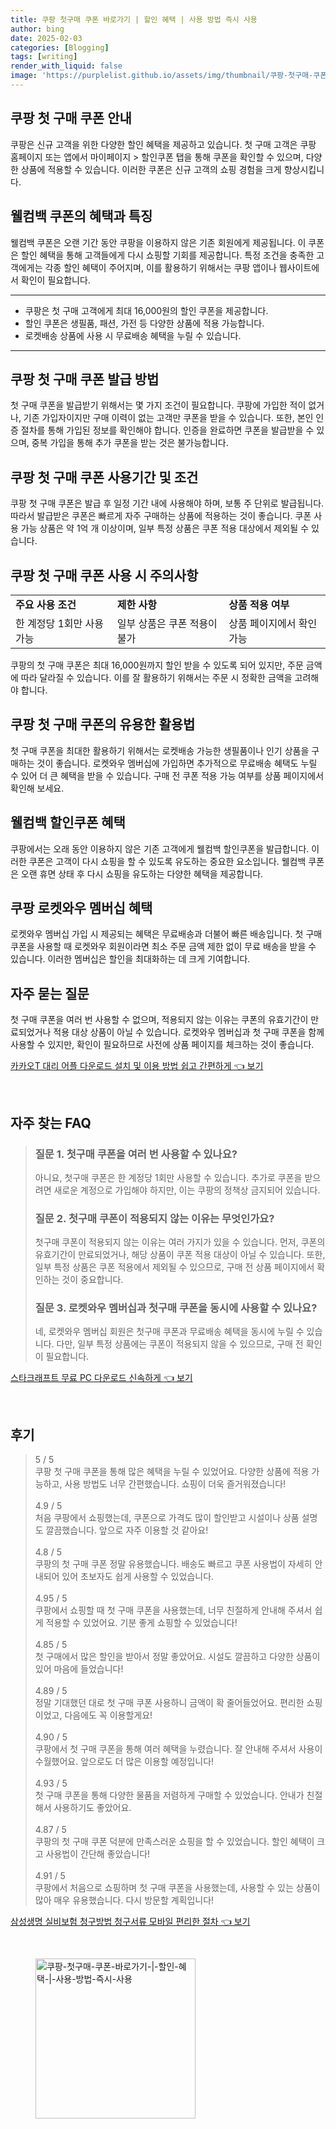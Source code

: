 ```yaml
---
title: 쿠팡 첫구매 쿠폰 바로가기 | 할인 혜택 | 사용 방법 즉시 사용
author: bing
date: 2025-02-03
categories: [Blogging]
tags: [writing]
render_with_liquid: false
image: 'https://purplelist.github.io/assets/img/thumbnail/쿠팡-첫구매-쿠폰-바로가기-|-할인-혜택-|-사용-방법-즉시-사용.webp'
---
```



<h2 id='쿠팡-첫-구매-쿠폰-안내'>쿠팡 첫 구매 쿠폰 안내</h2>

<p>쿠팡은 신규 고객을 위한 다양한 할인 혜택을 제공하고 있습니다. 첫 구매 고객은 쿠팡 홈페이지 또는 앱에서 마이페이지 > 할인쿠폰 탭을 통해 쿠폰을 확인할 수 있으며, 다양한 상품에 적용할 수 있습니다. 이러한 쿠폰은 신규 고객의 쇼핑 경험을 크게 향상시킵니다.</p>

<h2 id='웰컴백-쿠폰-특징'>웰컴백 쿠폰의 혜택과 특징</h2>

<p>웰컴백 쿠폰은 오랜 기간 동안 쿠팡을 이용하지 않은 기존 회원에게 제공됩니다. 이 쿠폰은 할인 혜택을 통해 고객들에게 다시 쇼핑할 기회를 제공합니다. 특정 조건을 충족한 고객에게는 각종 할인 혜택이 주어지며, 이를 활용하기 위해서는 쿠팡 앱이나 웹사이트에서 확인이 필요합니다.</p>

<hr />

<ul>
    <li>쿠팡은 첫 구매 고객에게 최대 16,000원의 할인 쿠폰을 제공합니다.</li>
    <li>할인 쿠폰은 생필품, 패션, 가전 등 다양한 상품에 적용 가능합니다.</li>
    <li>로켓배송 상품에 사용 시 무료배송 혜택을 누릴 수 있습니다.</li>
</ul>

<hr />

<h2 id='쿠팡-첫구매-쿠폰-발급-방법'>쿠팡 첫 구매 쿠폰 발급 방법</h2>

<p>첫 구매 쿠폰을 발급받기 위해서는 몇 가지 조건이 필요합니다. 쿠팡에 가입한 적이 없거나, 기존 가입자이지만 구매 이력이 없는 고객만 쿠폰을 받을 수 있습니다. 또한, 본인 인증 절차를 통해 가입된 정보를 확인해야 합니다. 인증을 완료하면 쿠폰을 발급받을 수 있으며, 중복 가입을 통해 추가 쿠폰을 받는 것은 불가능합니다.</p>

<h2 id='쿠팡-첫구매-쿠폰-사용-조건'>쿠팡 첫 구매 쿠폰 사용기간 및 조건</h2>

<p>쿠팡 첫 구매 쿠폰은 발급 후 일정 기간 내에 사용해야 하며, 보통 주 단위로 발급됩니다. 따라서 발급받은 쿠폰은 빠르게 자주 구매하는 상품에 적용하는 것이 좋습니다. 쿠폰 사용 가능 상품은 약 1억 개 이상이며, 일부 특정 상품은 쿠폰 적용 대상에서 제외될 수 있습니다.</p>

<h2 id='첫구매-쿠폰-사용-주의사항'>쿠팡 첫 구매 쿠폰 사용 시 주의사항</h2>

<table>
    <tr>
        <td><b>주요 사용 조건</b></td>
        <td><b>제한 사항</b></td>
        <td><b>상품 적용 여부</b></td>
    </tr>
    <tr>
        <td>한 계정당 1회만 사용 가능</td>
        <td>일부 상품은 쿠폰 적용이 불가</td>
        <td>상품 페이지에서 확인 가능</td>
    </tr>
</table>

<p>쿠팡의 첫 구매 쿠폰은 최대 16,000원까지 할인 받을 수 있도록 되어 있지만, 주문 금액에 따라 달라질 수 있습니다. 이를 잘 활용하기 위해서는 주문 시 정확한 금액을 고려해야 합니다.</p>

<h2 id='쿠팡-첫구매-쿠폰-유용한-활용법'>쿠팡 첫 구매 쿠폰의 유용한 활용법</h2>

<p>첫 구매 쿠폰을 최대한 활용하기 위해서는 로켓배송 가능한 생필품이나 인기 상품을 구매하는 것이 좋습니다. 로켓와우 멤버십에 가입하면 추가적으로 무료배송 혜택도 누릴 수 있어 더 큰 혜택을 받을 수 있습니다. 구매 전 쿠폰 적용 가능 여부를 상품 페이지에서 확인해 보세요.</p>

<h2 id='웰컴백-할인쿠폰-혜택'>웰컴백 할인쿠폰 혜택</h2>

<p>쿠팡에서는 오래 동안 이용하지 않은 기존 고객에게 웰컴백 할인쿠폰을 발급합니다. 이러한 쿠폰은 고객이 다시 쇼핑을 할 수 있도록 유도하는 중요한 요소입니다. 웰컴백 쿠폰은 오랜 휴면 상태 후 다시 쇼핑을 유도하는 다양한 혜택을 제공합니다.</p>

<h2 id='로켓와우-멤버십-혜택'>쿠팡 로켓와우 멤버십 혜택</h2>

<p>로켓와우 멤버십 가입 시 제공되는 혜택은 무료배송과 더불어 빠른 배송입니다. 첫 구매 쿠폰을 사용할 때 로켓와우 회원이라면 최소 주문 금액 제한 없이 무료 배송을 받을 수 있습니다. 이러한 멤버십은 할인을 최대화하는 데 크게 기여합니다.</p>

<h2 id='자주-묻는-질문'>자주 묻는 질문</h2>

<p>첫 구매 쿠폰을 여러 번 사용할 수 없으며, 적용되지 않는 이유는 쿠폰의 유효기간이 만료되었거나 적용 대상 상품이 아닐 수 있습니다. 로켓와우 멤버십과 첫 구매 쿠폰을 함께 사용할 수 있지만, 확인이 필요하므로 사전에 상품 페이지를 체크하는 것이 좋습니다.</p>


<p><a class="click-button" title="카카오T 대리 어플 다운로드 설치 및 이용 방법 쉽고 간편하게" href="https://purplelist.github.io/posts/%EC%B9%B4%EC%B9%B4%EC%98%A4T-%EB%8C%80%EB%A6%AC-%EC%96%B4%ED%94%8C-%EB%8B%A4%EC%9A%B4%EB%A1%9C%EB%93%9C-%EC%84%A4%EC%B9%98-%EB%B0%8F-%EC%9D%B4%EC%9A%A9-%EB%B0%A9%EB%B2%95-%EC%89%BD%EA%B3%A0-%EA%B0%84%ED%8E%B8%ED%95%98%EA%B2%8C/" rel="dofollow">카카오T 대리 어플 다운로드 설치 및 이용 방법 쉽고 간편하게 👈 보기</a></p><br>
<h2 id='자주_찾는_FAQ'>자주 찾는 FAQ</h2>
<div itemscope="" itemtype="https://schema.org/FAQPage"> 
<blockquote> 
<div itemscope="" itemprop="mainEntity" itemtype="https://schema.org/Question"> 
<h3 itemprop="name">질문 1. 첫구매 쿠폰을 여러 번 사용할 수 있나요? </h3> 
<div itemscope="" itemprop="acceptedAnswer" itemtype="https://schema.org/Answer"> 
<span itemprop="text"> 
<p>아니요, 첫구매 쿠폰은 한 계정당 1회만 사용할 수 있습니다. 추가로 쿠폰을 받으려면 새로운 계정으로 가입해야 하지만, 이는 쿠팡의 정책상 금지되어 있습니다.</p> 
</span> 
</div> 
</div> 
<div itemscope="" itemprop="mainEntity" itemtype="https://schema.org/Question"> 
<h3 itemprop="name">질문 2. 첫구매 쿠폰이 적용되지 않는 이유는 무엇인가요? </h3> 
<div itemscope="" itemprop="acceptedAnswer" itemtype="https://schema.org/Answer"> 
<span itemprop="text"> 
<p>첫구매 쿠폰이 적용되지 않는 이유는 여러 가지가 있을 수 있습니다. 먼저, 쿠폰의 유효기간이 만료되었거나, 해당 상품이 쿠폰 적용 대상이 아닐 수 있습니다. 또한, 일부 특정 상품은 쿠폰 적용에서 제외될 수 있으므로, 구매 전 상품 페이지에서 확인하는 것이 중요합니다.</p> 
</span> 
</div> 
</div> 
<div itemscope="" itemprop="mainEntity" itemtype="https://schema.org/Question"> 
<h3 itemprop="name">질문 3. 로켓와우 멤버십과 첫구매 쿠폰을 동시에 사용할 수 있나요? </h3> 
<div itemscope="" itemprop="acceptedAnswer" itemtype="https://schema.org/Answer"> 
<span itemprop="text"> 
<p>네, 로켓와우 멤버십 회원은 첫구매 쿠폰과 무료배송 혜택을 동시에 누릴 수 있습니다. 다만, 일부 특정 상품에는 쿠폰이 적용되지 않을 수 있으므로, 구매 전 확인이 필요합니다.</p> 
</span> 
</div> 
</div> 
</blockquote> 
</div>
<p><a class="click-button" title="스타크래프트 무료 PC 다운로드 신속하게" href="https://purplelist.github.io/posts/%EC%8A%A4%ED%83%80%ED%81%AC%EB%9E%98%ED%94%84%ED%8A%B8-%EB%AC%B4%EB%A3%8C-PC-%EB%8B%A4%EC%9A%B4%EB%A1%9C%EB%93%9C-%EC%8B%A0%EC%86%8D%ED%95%98%EA%B2%8C/" rel="dofollow">스타크래프트 무료 PC 다운로드 신속하게 👈 보기</a></p><br>
<h2 id='후기'>후기</h2>
<div itemscope itemtype="https://schema.org/Product">
  <blockquote>
  <div itemprop="review" itemscope itemtype="https://schema.org/Review">
      <div itemprop="reviewRating" itemscope itemtype="https://schema.org/Rating"> <span itemprop="ratingValue">5</span> / <span itemprop="bestRating">5</span> </div>
      <span itemprop="reviewBody">쿠팡 첫 구매 쿠폰을 통해 많은 혜택을 누릴 수 있었어요. 다양한 상품에 적용 가능하고, 사용 방법도 너무 간편했습니다. 쇼핑이 더욱 즐거워졌습니다!</span>
  </div>
  <br>
  <div itemprop="review" itemscope itemtype="https://schema.org/Review">
      <div itemprop="reviewRating" itemscope itemtype="https://schema.org/Rating"> <span itemprop="ratingValue">4.9</span> / <span itemprop="bestRating">5</span> </div>
      <span itemprop="reviewBody">처음 쿠팡에서 쇼핑했는데, 쿠폰으로 가격도 많이 할인받고 시설이나 상품 설명도 깔끔했습니다. 앞으로 자주 이용할 것 같아요!</span>
  </div>
  <br>
  <div itemprop="review" itemscope itemtype="https://schema.org/Review">
      <div itemprop="reviewRating" itemscope itemtype="https://schema.org/Rating"> <span itemprop="ratingValue">4.8</span> / <span itemprop="bestRating">5</span> </div>
      <span itemprop="reviewBody">쿠팡의 첫 구매 쿠폰 정말 유용했습니다. 배송도 빠르고 쿠폰 사용법이 자세히 안내되어 있어 초보자도 쉽게 사용할 수 있었습니다.</span>
  </div>
  <br>
  <div itemprop="review" itemscope itemtype="https://schema.org/Review">
      <div itemprop="reviewRating" itemscope itemtype="https://schema.org/Rating"> <span itemprop="ratingValue">4.95</span> / <span itemprop="bestRating">5</span> </div>
      <span itemprop="reviewBody">쿠팡에서 쇼핑할 때 첫 구매 쿠폰을 사용했는데, 너무 친절하게 안내해 주셔서 쉽게 적용할 수 있었어요. 기분 좋게 쇼핑할 수 있었습니다!</span>
  </div>
  <br>
  <div itemprop="review" itemscope itemtype="https://schema.org/Review">
      <div itemprop="reviewRating" itemscope itemtype="https://schema.org/Rating"> <span itemprop="ratingValue">4.85</span> / <span itemprop="bestRating">5</span> </div>
      <span itemprop="reviewBody">첫 구매에서 많은 할인을 받아서 정말 좋았어요. 시설도 깔끔하고 다양한 상품이 있어 마음에 들었습니다!</span>
  </div>
  <br>
  <div itemprop="review" itemscope itemtype="https://schema.org/Review">
      <div itemprop="reviewRating" itemscope itemtype="https://schema.org/Rating"> <span itemprop="ratingValue">4.89</span> / <span itemprop="bestRating">5</span> </div>
      <span itemprop="reviewBody">정말 기대했던 대로 첫 구매 쿠폰 사용하니 금액이 확 줄어들었어요. 편리한 쇼핑이었고, 다음에도 꼭 이용할게요!</span>
  </div>
  <br>
  <div itemprop="review" itemscope itemtype="https://schema.org/Review">
      <div itemprop="reviewRating" itemscope itemtype="https://schema.org/Rating"> <span itemprop="ratingValue">4.90</span> / <span itemprop="bestRating">5</span> </div>
      <span itemprop="reviewBody">쿠팡에서 첫 구매 쿠폰을 통해 여러 혜택을 누렸습니다. 잘 안내해 주셔서 사용이 수월했어요. 앞으로도 더 많은 이용할 예정입니다!</span>
  </div>
  <br>
  <div itemprop="review" itemscope itemtype="https://schema.org/Review">
      <div itemprop="reviewRating" itemscope itemtype="https://schema.org/Rating"> <span itemprop="ratingValue">4.93</span> / <span itemprop="bestRating">5</span> </div>
      <span itemprop="reviewBody">첫 구매 쿠폰을 통해 다양한 물품을 저렴하게 구매할 수 있었습니다. 안내가 친절해서 사용하기도 좋았어요.</span>
  </div>
  <br>
  <div itemprop="review" itemscope itemtype="https://schema.org/Review">
      <div itemprop="reviewRating" itemscope itemtype="https://schema.org/Rating"> <span itemprop="ratingValue">4.87</span> / <span itemprop="bestRating">5</span> </div>
      <span itemprop="reviewBody">쿠팡의 첫 구매 쿠폰 덕분에 만족스러운 쇼핑을 할 수 있었습니다. 할인 혜택이 크고 사용법이 간단해 좋았습니다!</span>
  </div>
  <br>
  <div itemprop="review" itemscope itemtype="https://schema.org/Review">
      <div itemprop="reviewRating" itemscope itemtype="https://schema.org/Rating"> <span itemprop="ratingValue">4.91</span> / <span itemprop="bestRating">5</span> </div>
      <span itemprop="reviewBody">쿠팡에서 처음으로 쇼핑하며 첫 구매 쿠폰을 사용했는데, 사용할 수 있는 상품이 많아 매우 유용했습니다. 다시 방문할 계획입니다!</span>
  </div>
  </blockquote>
</div>
<p><a class="click-button" title="삼성생명 실비보험 청구방법 청구서류 모바일 편리한 절차" href="https://purplelist.github.io/posts/%EC%82%BC%EC%84%B1%EC%83%9D%EB%AA%85-%EC%8B%A4%EB%B9%84%EB%B3%B4%ED%97%98-%EC%B2%AD%EA%B5%AC%EB%B0%A9%EB%B2%95-%EC%B2%AD%EA%B5%AC%EC%84%9C%EB%A5%98-%EB%AA%A8%EB%B0%94%EC%9D%BC-%ED%8E%B8%EB%A6%AC%ED%95%9C-%EC%A0%88%EC%B0%A8/" rel="dofollow">삼성생명 실비보험 청구방법 청구서류 모바일 편리한 절차 👈 보기</a></p><br>
<figure class="image"><img src="https://purplelist.github.io/assets/img/thumbnail/쿠팡-첫구매-쿠폰-바로가기-|-할인-혜택-|-사용-방법-즉시-사용.webp" alt="쿠팡-첫구매-쿠폰-바로가기-|-할인-혜택-|-사용-방법-즉시-사용" width="256" height="256"></figure>